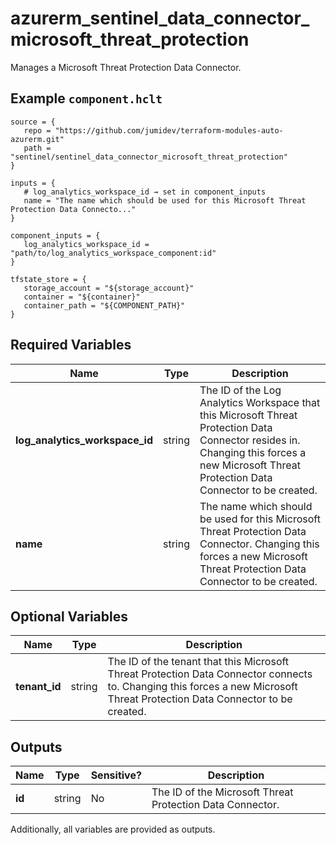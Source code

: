 # azurerm_sentinel_data_connector_microsoft_threat_protection

Manages a Microsoft Threat Protection Data Connector.

## Example `component.hclt`

```hcl
source = {
   repo = "https://github.com/jumidev/terraform-modules-auto-azurerm.git"   
   path = "sentinel/sentinel_data_connector_microsoft_threat_protection"   
}

inputs = {
   # log_analytics_workspace_id → set in component_inputs
   name = "The name which should be used for this Microsoft Threat Protection Data Connecto..."   
}

component_inputs = {
   log_analytics_workspace_id = "path/to/log_analytics_workspace_component:id"   
}

tfstate_store = {
   storage_account = "${storage_account}"   
   container = "${container}"   
   container_path = "${COMPONENT_PATH}"   
}

```

## Required Variables

| Name | Type |  Description |
| ---- | --------- |  ----------- |
| **log_analytics_workspace_id** | string |  The ID of the Log Analytics Workspace that this Microsoft Threat Protection Data Connector resides in. Changing this forces a new Microsoft Threat Protection Data Connector to be created. | 
| **name** | string |  The name which should be used for this Microsoft Threat Protection Data Connector. Changing this forces a new Microsoft Threat Protection Data Connector to be created. | 

## Optional Variables

| Name | Type |  Description |
| ---- | --------- |  ----------- |
| **tenant_id** | string |  The ID of the tenant that this Microsoft Threat Protection Data Connector connects to. Changing this forces a new Microsoft Threat Protection Data Connector to be created. | 



## Outputs

| Name | Type | Sensitive? | Description |
| ---- | ---- | --------- | --------- |
| **id** | string | No  | The ID of the Microsoft Threat Protection Data Connector. | 

Additionally, all variables are provided as outputs.
